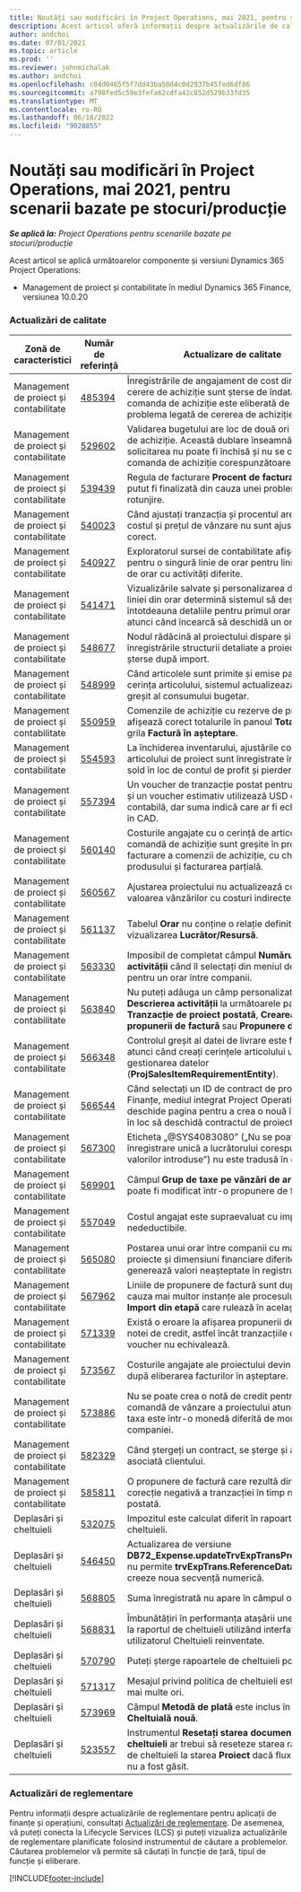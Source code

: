 ```yaml
---
title: Noutăți sau modificări în Project Operations, mai 2021, pentru scenarii bazate pe stocuri/producție
description: Acest articol oferă informații despre actualizările de calitate disponibile în versiunea Project Operations din iulie 2021 pentru scenarii bazate pe stoc/producție.
author: andchoi
ms.date: 07/01/2021
ms.topic: article
ms.prod: ''
ms.reviewer: johnmichalak
ms.author: andchoi
ms.openlocfilehash: c04d0465f5f7dd43ba50d4c0d2937b45fed6df86
ms.sourcegitcommit: a798fed5c59e3fefa62cdfa42c852d529b33fd35
ms.translationtype: MT
ms.contentlocale: ro-RO
ms.lasthandoff: 06/18/2022
ms.locfileid: "9028855"
---
```

# <a name="whats-new-or-changed-in-project-operations-july-2021-for-stockedproduction-based-scenarios"></a>Noutăți sau modificări în Project Operations, mai 2021, pentru scenarii bazate pe stocuri/producție

_**Se aplică la:** Project Operations pentru scenariile bazate pe stocuri/producție_

Acest articol se aplică următoarelor componente și versiuni Dynamics 365 Project Operations:

- Management de proiect și contabilitate în mediul Dynamics 365 Finance, versiunea 10.0.20
 
### <a name="quality-updates"></a>Actualizări de calitate
                                                                                                                                                                                  
| Zonă de caracteristici                      | Număr de referință| Actualizare de calitate                                                                                                                                                                          |
|-----------------------------------|--------|---------------------------------------------------------------------------------------------------------------------------------------------------------------------------------|
| Management de proiect și contabilitate | [485394](https://fix.lcs.dynamics.com/Issue/Details/?bugId=485394) | Înregistrările de angajament de cost dintr-o cerere de achiziție sunt șterse de îndată ce comanda de achiziție este eliberată de la problema legată de cererea de achiziție.                                                                           |
| Management de proiect și contabilitate | [529602](https://fix.lcs.dynamics.com/Issue/Details/?bugId=529602) | Validarea bugetului are loc de două ori la o cerere de achiziție. Această dublare înseamnă că solicitarea nu poate fi închisă și nu se creează comanda de achiziție corespunzătoare.                                                                                                                        |
| Management de proiect și contabilitate | [539439](https://fix.lcs.dynamics.com/Issue/Details/?bugId=539439) | Regula de facturare **Procent de facturare** nu a putut fi finalizată din cauza unei probleme de rotunjire.                                                                              |
| Management de proiect și contabilitate | [540023](https://fix.lcs.dynamics.com/Issue/Details/?bugId=540023) | Când ajustați tranzacția și procentul are zecimale, costul și prețul de vânzare nu sunt ajustate corect.                                      |
| Management de proiect și contabilitate | [540927](https://fix.lcs.dynamics.com/Issue/Details/?bugId=540927) | Exploratorul sursei de contabilitate afișează ore pentru o singură linie de orar pentru linii multiple de orar cu activități diferite.                                      |
| Management de proiect și contabilitate | [541471](https://fix.lcs.dynamics.com/Issue/Details/?bugId=541471) | Vizualizările salvate și personalizarea detaliilor liniei din orar determină sistemul să deschidă întotdeauna detaliile pentru primul orar din listă atunci când încearcă să deschidă un orar.  |
| Management de proiect și contabilitate | [548677](https://fix.lcs.dynamics.com/Issue/Details/?bugId=548677) | Nodul rădăcină al proiectului dispare și înregistrările structurii detaliate a proiectului sunt șterse după import.                                                                                             |
| Management de proiect și contabilitate | [548999](https://fix.lcs.dynamics.com/Issue/Details/?bugId=548999) | Când articolele sunt primite și emise parțial din cerința articolului, sistemul actualizează soldul greșit al consumului bugetar. |
| Management de proiect și contabilitate | [550959](https://fix.lcs.dynamics.com/Issue/Details/?bugId=550959) | Comenzile de achiziție cu rezerve de proiecte nu afișează corect totalurile în panoul **Totaluri** sau în grila **Factură în așteptare**.                                                                  |
| Management de proiect și contabilitate | [554593](https://fix.lcs.dynamics.com/Issue/Details/?bugId=554593) | La închiderea inventarului, ajustările costurilor articolului de proiect sunt înregistrate în contul de sold în loc de contul de profit și pierdere.                                                            |
| Management de proiect și contabilitate | [557394](https://fix.lcs.dynamics.com/Issue/Details/?bugId=557394) | Un voucher de tranzacție postat pentru un proiect și un voucher estimativ utilizează USD ca monedă contabilă, dar suma indică care ar fi echivalentul în CAD.              |
| Management de proiect și contabilitate | [560140](https://fix.lcs.dynamics.com/Issue/Details/?bugId=560140) | Costurile angajate cu o cerință de articol și o comandă de achiziție sunt greșite în procesul de facturare a comenzii de achiziție, cu chitanța produsului și facturarea parțială.       |
| Management de proiect și contabilitate | [560567](https://fix.lcs.dynamics.com/Issue/Details/?bugId=560567) | Ajustarea proiectului nu actualizează corect valoarea vânzărilor cu costuri indirecte.                                                                                    |
| Management de proiect și contabilitate | [561137](https://fix.lcs.dynamics.com/Issue/Details/?bugId=561137) | Tabelul **Orar** nu conține o relație definită cu vizualizarea **Lucrător/Resursă**.                                                                                   |
| Management de proiect și contabilitate | [563330](https://fix.lcs.dynamics.com/Issue/Details/?bugId=563330) | Imposibil de completat câmpul **Numărul activității** când îl selectați din meniul derulant pentru un orar între companii.                                                                 |
| Management de proiect și contabilitate | [563840](https://fix.lcs.dynamics.com/Issue/Details/?bugId=563840) | Nu puteți adăuga un câmp personalizat **Scop** sau **Descrierea activității** la următoarele pagini: **Tranzacție de proiect postată**, **Crearea propunerii de factură** sau **Propunere de factură**.  |
| Management de proiect și contabilitate | [566348](https://fix.lcs.dynamics.com/Issue/Details/?bugId=566348) | Controlul greșit al datei de livrare este furnizat atunci când creați cerințele articolului utilizând gestionarea datelor (**ProjSalesItemRequirementEntity**).                                              |
| Management de proiect și contabilitate | [566544](https://fix.lcs.dynamics.com/Issue/Details/?bugId=566544) | Când selectați un ID de contract de proiect în Finanțe, mediul integrat Project Operations deschide pagina pentru a crea o nouă înregistrare în loc să deschidă contractul de proiect existent.                                                                                                                 |
| Management de proiect și contabilitate | [567300](https://fix.lcs.dynamics.com/Issue/Details/?bugId=567300) |  Eticheta „@SYS4083080” („Nu se poate găsi o înregistrare unică a lucrătorului corespunzătoare valorilor introduse”) nu este tradusă în daneză.                                |
| Management de proiect și contabilitate | [569901](https://fix.lcs.dynamics.com/Issue/Details/?bugId=569901) | Câmpul **Grup de taxe pe vânzări de articole** nu poate fi modificat într-o propunere de factură.                                                                               |
| Management de proiect și contabilitate | [557049](https://fix.lcs.dynamics.com/Issue/Details/?bugId=557049) | Costul angajat este supraevaluat cu impozite nedeductibile.                                                                                                    |
| Management de proiect și contabilitate | [565080](https://fix.lcs.dynamics.com/Issue/Details/?bugId=565080) | Postarea unui orar între companii cu mai multe proiecte și dimensiuni financiare diferite generează valori neașteptate în registrul general.                             |
| Management de proiect și contabilitate | [567962](https://fix.lcs.dynamics.com/Issue/Details/?bugId=567962) | Liniile de propunere de factură sunt duplicate din cauza mai multor instanțe ale procesului periodic **Import din etapă** care rulează în același timp.                                      |
| Management de proiect și contabilitate | [571339](https://fix.lcs.dynamics.com/Issue/Details/?bugId=571339) | Există o eroare la afișarea propunerii de factură a notei de credit, astfel încât tranzacțiile de pe voucher nu echivalează.    |
| Management de proiect și contabilitate | [573567](https://fix.lcs.dynamics.com/Issue/Details/?bugId=573567) | Costurile angajate ale proiectului devin incorecte după eliberarea facturilor în așteptare.                                                                             |
| Management de proiect și contabilitate | [573886](https://fix.lcs.dynamics.com/Issue/Details/?bugId=573886) | Nu se poate crea o notă de credit pentru o comandă de vânzare a proiectului atunci când taxa este într-o monedă diferită de moneda companiei.                                      |
| Management de proiect și contabilitate | [582329](https://fix.lcs.dynamics.com/Issue/Details/?bugId=582329) | Când ștergeți un contract, se șterge și adresa asociată clientului.                                                                                     |
| Management de proiect și contabilitate | [585811](https://fix.lcs.dynamics.com/Issue/Details/?bugId=585811) | O propunere de factură care rezultă dintr-o corecție negativă a tranzacției în timp nu poate fi postată.                                                                    |
| Deplasări și cheltuieli                  | [532075](https://fix.lcs.dynamics.com/Issue/Details/?bugId=532075) | Impozitul este calculat diferit în rapoartele de cheltuieli.                                                                                                                  |
| Deplasări și cheltuieli                  | [546450](https://fix.lcs.dynamics.com/Issue/Details/?bugId=546450) | Actualizarea de versiune **DB72_Expense.updateTrvExpTransProjTransId()** nu permite **trvExpTrans.ReferenceDataAreaId** să creeze noua secvență numerică.                    |
| Deplasări și cheltuieli                  | [568805](https://fix.lcs.dynamics.com/Issue/Details/?bugId=568805) | Suma înregistrată nu apare în câmpul obligatoriu.                                                                                                             |
| Deplasări și cheltuieli                  | [568831](https://fix.lcs.dynamics.com/Issue/Details/?bugId=568831) | Îmbunătățiri în performanța atașării unei cheltuieli la raportul de cheltuieli utilizând interfața cu utilizatorul Cheltuieli reinventate.                                                            |
| Deplasări și cheltuieli                  | [570790](https://fix.lcs.dynamics.com/Issue/Details/?bugId=570790) | Puteți șterge rapoartele de cheltuieli postate.                                                                                           |
| Deplasări și cheltuieli                  | [571317](https://fix.lcs.dynamics.com/Issue/Details/?bugId=571317) | Mesajul privind politica de cheltuieli este afișat de mai multe ori.                                                                                                       |
| Deplasări și cheltuieli                  | [573969](https://fix.lcs.dynamics.com/Issue/Details/?bugId=573969) | Câmpul **Metodă de plată** este inclus în panoul **Cheltuială nouă**.                                                                                                      |
| Deplasări și cheltuieli                  | [523557](https://fix.lcs.dynamics.com/Issue/Details/?bugId=523557) | Instrumentul **Resetați starea documentului de cheltuieli** ar trebui să reseteze starea raportului de cheltuieli la starea **Proiect** dacă fluxul de lucru nu a fost găsit. 

### <a name="regulatory-updates"></a>Actualizări de reglementare
Pentru informații despre actualizările de reglementare pentru aplicații de finanțe și operațiuni, consultați [Actualizări de reglementare](/dynamics365/finance/localizations/regulatory-updates). De asemenea, vă puteți conecta la Lifecycle Services (LCS) și puteți vizualiza actualizările de reglementare planificate folosind instrumentul de căutare a problemelor. Căutarea problemelor vă permite să căutați în funcție de țară, tipul de funcție și eliberare.


[!INCLUDE[footer-include](../../includes/footer-banner.md)]
